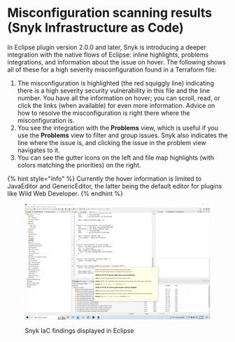 # Misconfiguration scanning results (Snyk Infrastructure as Code)

In Eclipse plugin version 2.0.0 and later, Snyk is introducing a deeper integration with the native flows of Eclipse: inline highlights, problems integrations, and information about the issue on hover. The following shows all of these for a high severity misconfiguration found in a Terraform file:

1. The misconfiguration is highlighted (the red squiggly line) indicating there is a high severity security vulnerability in this file and the line number. You have all the information on hover; you can scroll, read, or click the links (when available) for even more information. Advice on how to resolve the misconfiguration is right there where the misconfiguration is.
2. You see the integration with the **Problems** view, which is useful if you use the **Problems** view to filter and group issues. Snyk also indicates the line where the issue is, and clicking the issue in the problem view navigates to it.
3. You can see the gutter icons on the left and file map highlights (with colors matching the priorities) on the right.

{% hint style="info" %}
Currently the hover information is limited to JavaEditor and GenericEditor, the latter being the default editor for plugins like Wild Web Developer.
{% endhint %}

<figure><img src="../../../.gitbook/assets/image (1) (1) (1) (1) (1) (1) (1) (1) (1) (1) (1) (1) (1) (1) (2) (1) (1) (1) (1) (1).png" alt=""><figcaption><p>Snyk IaC findings displayed in Eclipse</p></figcaption></figure>

